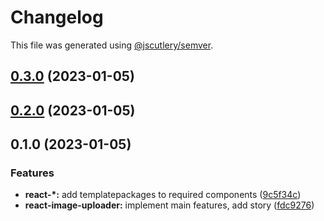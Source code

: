 # Changelog

This file was generated using [@jscutlery/semver](https://github.com/jscutlery/semver).

## [0.3.0](https://gitlab.migoinc.com/migotv/paintbox/compare/react-image-uploader@0.2.0...react-image-uploader@0.3.0) (2023-01-05)

## [0.2.0](https://gitlab.migoinc.com/migotv/paintbox/compare/react-image-uploader@0.1.0...react-image-uploader@0.2.0) (2023-01-05)

## 0.1.0 (2023-01-05)


### Features

* **react-*:** add templatepackages to required components ([9c5f34c](https://gitlab.migoinc.com/migotv/paintbox/commit/9c5f34c7228b7d09f82fbb8409fd1a1edcefed45))
* **react-image-uploader:** implement main features, add story ([fdc9276](https://gitlab.migoinc.com/migotv/paintbox/commit/fdc9276e6f4ce270fd5f9c15b544e5d04d158ffd))
